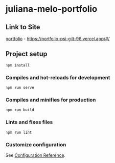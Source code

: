 # juliana-melo-portfolio
## Link to Site
[portfolio](https://portfolio-psi-gilt-96.vercel.app/#/) - https://portfolio-psi-gilt-96.vercel.app/#/
## Project setup
```
npm install
```

### Compiles and hot-reloads for development
```
npm run serve
```

### Compiles and minifies for production
```
npm run build
```

### Lints and fixes files
```
npm run lint
```

### Customize configuration
See [Configuration Reference](https://cli.vuejs.org/config/).
